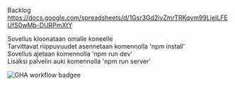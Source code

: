 Backlog
https://docs.google.com/spreadsheets/d/1Gsr3Gd2iyZmrTRKqvm99LjeILFEUfS0wMb-DURPmXtY

Sovellus kloonataan omalle koneelle   
Tarvittavat riippuvuudet asennetaan komennolla 'npm install'   
Sovellus ajetaan komennolla 'npm run dev'    
Lisäksi palvelin auki komennolla 'npm run server'

![GHA workflow badgee](https://github.com/emiliarantonen/miniprojekti/workflows/CI/badge.svg)
